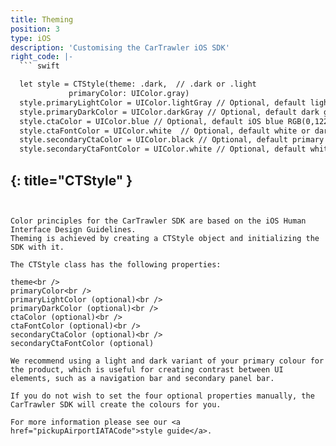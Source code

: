 ```yaml
---
title: Theming
position: 3
type: iOS
description: 'Customising the CarTrawler iOS SDK'
right_code: |-
  ``` swift

  let style = CTStyle(theme: .dark,  // .dark or .light
             primaryColor: UIColor.gray)
  style.primaryLightColor = UIColor.lightGray // Optional, default light generated based on primary color
  style.primaryDarkColor = UIColor.darkGray // Optional, default dark generated based on primary color
  style.ctaColor = UIColor.blue // Optional, default iOS blue RGB(0,122,255)
  style.ctaFontColor = UIColor.white  // Optional, default white or dark based on theme
  style.secondaryCtaColor = UIColor.black // Optional, default primary color
  style.secondaryCtaFontColor = UIColor.white // Optional, default white or dark based on theme

  ```  
  {: title="CTStyle" }
---
```


Color principles for the CarTrawler SDK are based on the iOS Human Interface Design Guidelines.
Theming is achieved by creating a CTStyle object and initializing the SDK with it.

The CTStyle class has the following properties:

theme<br />
primaryColor<br />
primaryLightColor (optional)<br />
primaryDarkColor (optional)<br />
ctaColor (optional)<br />
ctaFontColor (optional)<br />
secondaryCtaColor (optional)<br />
secondaryCtaFontColor (optional)

We recommend using a light and dark variant of your primary colour for the product, which is useful for creating contrast between UI elements, such as a navigation bar and secondary panel bar.

If you do not wish to set the four optional properties manually, the CarTrawler SDK will create the colours for you.

For more information please see our <a href="pickupAirportIATACode">style guide</a>.
